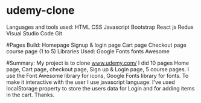 # udemy-clone
Languages and tools used:
HTML
CSS
Javascript
Bootstrap
React js
Redux
Visual Studio Code
Git

#Pages Build:
Homepage
Signup & login page
Cart page
Checkout page
course page (1 to 5)
Libraries Used:
Google Fonts
fonts Awesome

#Summary:
My project is to clone www.udemy.com/ I did 10 pages Home page, Cart page, checkout page, Sign up & Login page, 5 course pages. I use the Font Awesome library for icons, Google Fonts library for fonts. To make it interactive with the user I use javascript language. I've used localStorage property to store the users data for Login and for adding items in the cart. Thanks.
